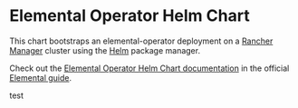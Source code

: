 # Elemental Operator Helm Chart

This chart bootstraps an elemental-operator deployment on a [Rancher Manager](https://rancher.com/docs/rancher/) cluster using the [Helm](https://helm.sh) package manager.

Check out the [Elemental Operator Helm Chart documentation](https://elemental.docs.rancher.com/elementaloperatorchart-reference/) in the official [Elemental guide](https://elemental.docs.rancher.com/).

test